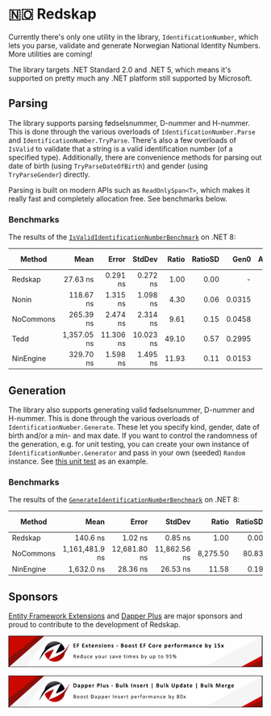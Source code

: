 # 🇳🇴 Redskap

Currently there's only one utility in the library, `IdentificationNumber`, which lets you parse, validate and generate Norwegian National Identity Numbers. More utilities are coming!

The library targets .NET Standard 2.0 and .NET 5, which means it's supported on pretty much any .NET platform still supported by Microsoft.

## Parsing

The library supports parsing fødselsnummer, D-nummer and H-nummer. This is done through the various overloads of `IdentificationNumber.Parse` and `IdentificationNumber.TryParse`.
There's also a few overloads of `IsValid` to validate that a string is a valid identification number (of a specified type).
Additionally, there are convenience methods for parsing out date of birth (using `TryParseDateOfBirth`) and gender (using `TryParseGender`) directly.

Parsing is built on modern APIs such as `ReadOnlySpan<T>`, which makes it really fast and completely allocation free. See benchmarks below.

### Benchmarks

The results of the [`IsValidIdentificationNumberBenchmark`](https://github.com/khellang/Redskap/blob/main/perf/Redskap.Benchmarks/IsValidIdentificationNumberBenchmark.cs) on .NET 8:

| Method    | Mean        | Error     | StdDev    | Ratio | RatioSD | Gen0   | Allocated | Alloc Ratio |
|---------- |------------:|----------:|----------:|------:|--------:|-------:|----------:|------------:|
| Redskap   |    27.63 ns |  0.291 ns |  0.272 ns |  1.00 |    0.00 |      - |         - |          NA |
| Nonin     |   118.67 ns |  1.315 ns |  1.098 ns |  4.30 |    0.06 | 0.0315 |     264 B |          NA |
| NoCommons |   265.39 ns |  2.474 ns |  2.314 ns |  9.61 |    0.15 | 0.0458 |     384 B |          NA |
| Tedd      | 1,357.05 ns | 11.306 ns | 10.023 ns | 49.10 |    0.57 | 0.2995 |    2512 B |          NA |
| NinEngine |   329.70 ns |  1.598 ns |  1.495 ns | 11.93 |    0.11 | 0.0153 |     128 B |          NA |

## Generation

The library also supports generating valid fødselsnummer, D-nummer and H-nummer.
This is done through the various overloads of `IdentificationNumber.Generate`. These let you specify kind, gender, date of birth and/or a min- and max date.
If you want to control the randomness of the generation, e.g. for unit testing, you can create your own instance of `IdentificationNumber.Generator` and pass in your own (seeded) `Random` instance. See [this unit test](https://github.com/khellang/Redskap/blob/b2b6ae87542825d379793ef6c8b1508012786616/test/Redskap.Tests/IdentificationNumberTests.cs#L43-L61) as an example.

### Benchmarks

The results of the [`GenerateIdentificationNumberBenchmark`](https://github.com/khellang/Redskap/blob/main/perf/Redskap.Benchmarks/GenerateIdentificationNumberBenchmark.cs) on .NET 8:

| Method    | Mean           | Error        | StdDev       | Ratio    | RatioSD | Gen0    | Gen1   | Allocated | Alloc Ratio |
|---------- |---------------:|-------------:|-------------:|---------:|--------:|--------:|-------:|----------:|------------:|
| Redskap   |       140.6 ns |      1.02 ns |      0.85 ns |     1.00 |    0.00 |       - |      - |         - |          NA |
| NoCommons | 1,161,481.9 ns | 12,681.80 ns | 11,862.56 ns | 8,275.50 |   80.83 | 66.4063 | 7.8125 |  566769 B |          NA |
| NinEngine |     1,632.0 ns |     28.36 ns |     26.53 ns |    11.58 |    0.19 |  0.3681 |      - |    3092 B |          NA |

## Sponsors

[Entity Framework Extensions](https://entityframework-extensions.net/?utm_source=khellang&utm_medium=Redskap) and [Dapper Plus](https://dapper-plus.net/?utm_source=khellang&utm_medium=Redskap) are major sponsors and proud to contribute to the development of Redskap.

[![Entity Framework Extensions](https://raw.githubusercontent.com/khellang/khellang/refs/heads/master/.github/entity-framework-extensions-sponsor.png)](https://entityframework-extensions.net/bulk-insert?utm_source=khellang&utm_medium=Redskap)

[![Dapper Plus](https://raw.githubusercontent.com/khellang/khellang/refs/heads/master/.github/dapper-plus-sponsor.png)](https://dapper-plus.net/bulk-insert?utm_source=khellang&utm_medium=Redskap)
